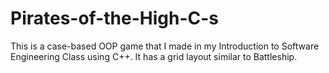 # Pirates-of-the-High-C-s
This is a case-based OOP game that I made in my Introduction to Software Engineering Class using C++. It has a grid layout similar to Battleship. 
